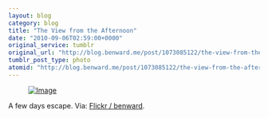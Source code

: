 ```yaml
---
layout: blog
category: blog
title: "The View from the Afternoon"
date: "2010-09-06T02:59:00+0000"
original_service: tumblr
original_url: "http://blog.benward.me/post/1073085122/the-view-from-the-afternoon-a-few-days-escape"
tumblr_post_type: photo
atomid: "http://blog.benward.me/post/1073085122/the-view-from-the-afternoon-a-few-days-escape"
---
```

<figure class="photo">
  <a href="http://www.flickr.com/photos/benward/4961607689/"><img src="http://benward.me/res/tumblr/media/1073085122/0.jpg" alt="Image"></a>
</figure>

A few days escape.
Via: [Flickr &#x2F; benward](http://www.flickr.com/photos/benward/4961607689/).